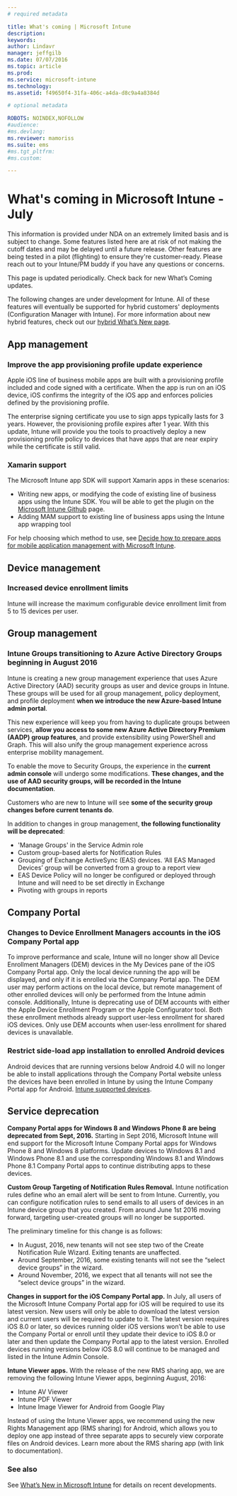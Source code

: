 ```yaml
---
# required metadata

title: What's coming | Microsoft Intune
description:
keywords:
author: Lindavr
manager: jeffgilb
ms.date: 07/07/2016
ms.topic: article
ms.prod:
ms.service: microsoft-intune
ms.technology:
ms.assetid: f49650f4-31fa-406c-a4da-d8c9a4a8384d

# optional metadata

ROBOTS: NOINDEX,NOFOLLOW
#audience:
#ms.devlang:
ms.reviewer: mamoriss
ms.suite: ems
#ms.tgt_pltfrm:
#ms.custom:

---
```


# What's coming in Microsoft Intune - July
This information is provided under NDA on an extremely limited basis and is subject to change. Some features listed here are at risk of not making the cutoff dates and may be delayed until a future release. Other features are being tested in a pilot (flighting) to ensure they're customer-ready. Please reach out to your Intune/PM buddy if you have any questions or concerns.

This page is updated periodically. Check back for new What’s Coming updates.

The following changes are under development for Intune. All of these features will eventually be supported for hybrid customers' deployments (Configuration Manager with Intune). For more information about new hybrid features, check out our [hybrid What’s New page](https://technet.microsoft.com/en-US/library/mt718155(TechNet.10).aspx).


## App management
### Improve the app provisioning profile update experience
Apple iOS line of business mobile apps are built with a provisioning profile included and code signed with a certificate. When the app is run on an iOS device, iOS confirms the integrity of the iOS app and enforces policies defined by the provisioning profile.

The enterprise signing certificate you use to sign apps typically lasts for 3 years. However, the provisioning profile expires after 1 year. With this update, Intune will provide you the tools to proactively deploy a new provisioning profile policy to devices that have apps that are near expiry while the certificate is still valid.
<!--- TFS 1280247--->

### Xamarin support
The Microsoft Intune app SDK will support Xamarin apps in these scenarios:

- Writing new apps, or modifying the code of existing line of business apps using the Intune SDK. You will be able to get the plugin on the [Microsoft Intune Github](https://github.com/msintuneappsdk) page.
- Adding MAM support to existing line of business apps using the Intune app wrapping tool

For help choosing which method to use, see [Decide how to prepare apps for mobile application management with Microsoft Intune](https://docs.microsoft.com/en-us/intune/deploy-use/decide-how-to-prepare-apps-for-mobile-application-management-with-microsoft-intune).

<!--- TFS 1061478 & TFS 1152340--->

## Device management
### Increased device enrollment limits
Intune will increase the maximum configurable device enrollment limit from 5 to 15 devices per user.
<!---TFS 1289896 --->

## Group management
### Intune Groups transitioning to Azure Active Directory Groups beginning in August 2016
Intune is creating a new group management experience that uses Azure Active Directory (AAD) security groups as user and device groups in Intune. These groups will be used for all group management, policy deployment, and profile deployment **when we introduce the new Azure-based Intune admin portal**.

This new experience will keep you from having to duplicate groups between services, **allow you access to some new Azure Active Directory Premium (AADP) group features**, and provide extensibility using PowerShell and Graph. This will also unify the group management experience across enterprise mobility management.

To enable the move to Security Groups, the experience in the **current admin console** will undergo some modifications. **These changes, and the use of AAD security groups, will be recorded in the Intune documentation**.

Customers who are new to Intune will see **some of the security group changes before current tenants do**.

In addition to changes in group management, **the following functionality will be deprecated**:

- 'Manage Groups' in the Service Admin role
- Custom group-based alerts for Notification Rules
- Grouping of Exchange ActiveSync (EAS) devices. ‘All EAS Managed Devices’ group will be converted from a group to a report view
- EAS Device Policy will no longer be configured or deployed through Intune and will need to be set directly in Exchange
- Pivoting with groups in reports


## Company Portal
### Changes to Device Enrollment Managers accounts in the iOS Company Portal app
To improve performance and scale, Intune will no longer show all Device Enrollment Managers (DEM) devices in the My Devices pane of the iOS Company Portal app. Only the local device running the app will be displayed, and only if it is enrolled via the Company Portal app. The DEM user may perform actions on the local device, but remote management of other enrolled devices will only be performed from the Intune admin console.  Additionally, Intune is deprecating use of DEM accounts with either the Apple Device Enrollment Program or the Apple Configurator tool. Both these enrollment methods already support user-less enrollment for shared iOS devices. Only use DEM accounts when user-less enrollment for shared devices is unavailable.
<!---TFS 1233681--->
### Restrict side-load app installation to enrolled Android devices
Android devices that are running versions below Android 4.0 will no longer be able to install applications through the Company Portal website unless the devices have been enrolled in Intune by using the Intune Company Portal app for Android. [Intune supported devices](https://docs.microsoft.com/intune/get-started/choose-how-to-manage-devices#ways-to-manage-mobile-devices).
<!---TFS 1299082--->

## Service deprecation
**Company Portal apps for Windows 8 and Windows Phone 8 are being deprecated from Sept, 2016.** Starting in Sept 2016, Microsoft Intune will end support for the Microsoft Intune Company Portal apps for Windows Phone 8 and Windows 8 platforms. Update devices to Windows 8.1 and Windows Phone 8.1 and use the corresponding Windows 8.1 and Windows Phone 8.1 Company Portal apps to continue distributing apps to these devices.
<!---TFS 1255391--->

**Custom Group Targeting of Notification Rules Removal.**
Intune notification rules define who an email alert will be sent to from Intune. Currently, you can configure notification rules to send emails to all users of devices in an Intune device group that you created. From around June 1st 2016 moving forward, targeting user-created groups will no longer be supported.

The preliminary timeline for this change is as follows:
- In August, 2016, new tenants will not see step two of the Create Notification Rule Wizard. Exiting tenants are unaffected.
- Around September, 2016, some existing tenants will not see the “select device groups” in the wizard.
- Around November, 2016, we expect that all tenants will not see the “select device groups” in the wizard.
<!---	TFS 1278864--->

**Changes in support for the iOS Company Portal app.**
In July, all users of the Microsoft Intune Company Portal app for iOS will be required to use its latest version. New users will only be able to download the latest version and current users will be required to update to it. The latest version requires iOS 8.0 or later, so devices running older iOS versions won’t be able to use the Company Portal or enroll until they update their device to iOS 8.0 or later and then update the Company Portal app to the latest version. Enrolled devices running versions below iOS 8.0 will continue to be managed and listed in the Intune Admin Console.  

**Intune Viewer apps.** With the release of the new RMS sharing app, we are removing the following Intune Viewer apps, beginning August, 2016:
- Intune AV Viewer
- Intune PDF Viewer
- Intune Image Viewer for Android from Google Play

Instead of using the Intune Viewer apps, we recommend using the new Rights Management app (RMS sharing) for Android, which allows you to deploy one app instead of three separate apps to securely view corporate files on Android devices. Learn more about the RMS sharing app (with link to documentation).



### See also
See [What’s New in Microsoft Intune](whats-new-in-microsoft-intune.md) for  details on recent developments.
